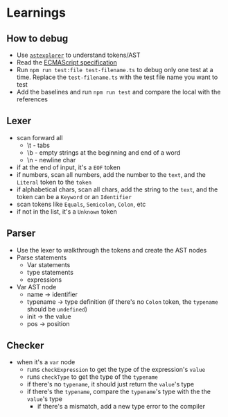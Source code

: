 # Learnings

## How to debug

- Use [`astexplorer`](https://astexplorer.net) to understand tokens/AST
- Read the [ECMAScript specification](https://tc39.es/ecma262/multipage/#sec-intro)
- Run `npm run test:file test-filename.ts` to debug only one test at a time. Replace the `test-filename.ts` with the test file name you want to test
- Add the baselines and run `npm run test` and compare the local with the references

## Lexer

- scan forward all
  - \t - tabs
  - \b - empty strings at the beginning and end of a word
  - \n - newline char
- if at the end of input, it's a `EOF` token
- if numbers, scan all numbers, add the number to the `text`, and the `Literal` token to the `token`
- if alphabetical chars, scan all chars, add the string to the `text`, and the token can be a `Keyword` or an `Identifier`
- scan tokens like `Equals`, `Semicolon`, `Colon`, etc
- if not in the list, it's a `Unknown` token

## Parser

- Use the lexer to walkthrough the tokens and create the AST nodes
- Parse statements
  - Var statements
  - type statements
  - expressions
- Var AST node
  - name -> identifier
  - typename -> type definition (if there's no `Colon` token, the `typename` should be `undefined`)
  - init -> the value
  - pos -> position

## Checker

- when it's a `var` node
  - runs `checkExpression` to get the type of the expression's `value`
  - runs `checkType` to get the type of the `typename`
  - if there's no `typename`, it should just return the `value`'s type
  - if there's the `typename`, compare the `typename`'s type with the the `value`'s type
    - if there's a mismatch, add a new type error to the compiler
